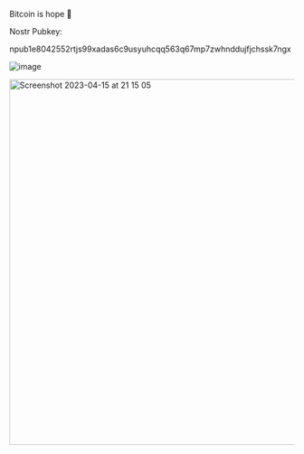 Bitcoin is hope 🧡

Nostr Pubkey: 

npub1e8042552rtjs99xadas6c9usyuhcqq563q67mp7zwhnddujfjchssk7ngx

![image](https://user-images.githubusercontent.com/110417190/214428656-04887112-8f13-449e-b765-f3a1b9a4234e.png)

<img width="647" alt="Screenshot 2023-04-15 at 21 15 05" src="https://user-images.githubusercontent.com/110417190/232249813-92fc904d-94c4-4f4a-b643-c0bba6779c23.png">

